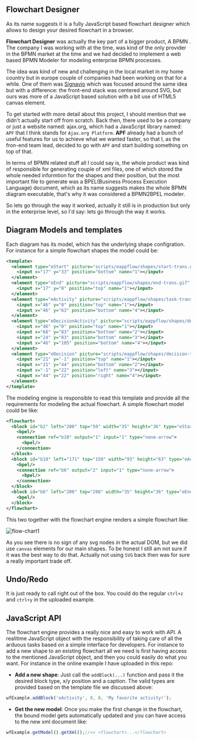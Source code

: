 ## Flowchart Designer

As its name suggests it is a fully JavaScript based flowchart designer which allows to design your desired flowchart in a browser.

__Flowchart Designer__ was actually the key part of a bigger product, A BPMN . The company I was working with at the time, was kind of the only provider in the BPMN market at the time and we had decided to implement a web based BPMN Modeler for modeling enterprise BPMN processes.

The idea was kind of new and challenging in the local market in my home country but in europe couple of companies had been working on that for a while. One of them was [Signavio](http://www.signavio.com) which was focused around the same idea but with a difference: the front-end stack was centered around SVG, but ours was more of a JavaScript based solution with a bit use of HTML5 canvas element.

To get started with more detail about this project, I should mention that we didn't actually start off from scratch. Back then, there used to be a company or just a website named: ajax.org, which had a JavaScript library named: `APF` that I think stands for `Ajax.org Platform`. __APF__ already had a bunch of useful features for us to achieve what we wanted faster, so that I, as the fron-end team lead, decided to go with `APF` and start building something on top of that.

In terms of BPMN related stuff all I could say is, the whole product was kind of responsible for generating couple of xml files, one of which stored the whole needed informtion for the shapes and their position, but the most important file to generate was a BPEL(Business Process Execution Language) document, which as its name suggests makes the whole BPMN diagram executable, that's why it was considered a BPMN2BPEL modeler.

So lets go through the way it worked, actually it still is in production but only in the enterprise level, so I'd say: lets go through the way it works.

## Diagram Models and templates
Each diagram has its model, which has the underlying shape configration. For instance for a simple flowchart shapes the model could be:

```xml
<template>
  <element type="eStart" picture="scripts/eappflow/shapes/start-trans.gif" dwidth="35" dheight="36">
    <input x="17" y="33" position="bottom" name="1"></input>
  </element>
  <element type="eEnd" picture="scripts/eappflow/shapes/end-trans.gif" dwidth="35" dheight="35">
    <input x="17" y="0" position="top" name="1"></input>
  </element>
  <element type="eActivity" picture="scripts/eappflow/shapes/task-transparent.png" dwidth="93" dheight="63" >
    <input x="46" y="0" position="top" name="1"></input>
    <input x="46" y="63" position="bottom" name="4"></input>
  </element>
  <element type="eDecisionActivity" picture="scripts/eappflow/shapes/decisiontask-trans-ver.gif" dwidth="93" dheight="105">
    <input x="46" y="0" position="top" name="1"></input>
    <input x="68" y="83" position="bottom" name="2"></input>
    <input x="24" y="83" position="bottom" name="3"></input>
    <input x="46" y="105" position="bottom" name="4"></input>
  </element>
  <element type="eDecision" picture="scripts/eappflow/shapes/decision-trans.gif" dwidth="43" dheight="43">
    <input x="21" y="-1" position="top" name="1"></input>
    <input x="21" y="44" position="bottom" name="2"></input>
    <input x="-1" y="22" position="left" name="3"></input>
    <input x="44" y="22" position="right" name="4"></input>
  </element>
</template>
```

The modeling engine is responsible to read this template and provide all the requirements for modeling the actual flowchart. A simple flowchart model could be like:

```xml
<flowchart>
  <block id="b2" left="200" top="50" width="35" height="36" type="eStart" caption="Start" lock="false" zindex="1001" cap-pos="topside">
    <bpel/>
    <connection ref="b10" output="1" input="1" type="none-arrow">
      <bpel/>
    </connection>
  </block>
  <block id="b10" left="171" top="150" width="93" height="63" type="eActivity" caption="Activity" lock="false" zindex="1001" cap-pos="inside">
    <bpel/>
    <connection ref="b6" output="2" input="1" type="none-arrow">
      <bpel/>
    </connection>
  </block>
  <block id="b6" left="200" top="288" width="35" height="36" type="eEnd" caption="Terminate" lock="false" zindex="1001" cap-pos="outside">
    <bpel/>
  </block>
</flowchart>
```

This two together with the flowchart engine renders a simple flowchart like:

![flow-chart1](https://cloud.githubusercontent.com/assets/6114456/5691006/cf9f3502-98c6-11e4-8d87-fe06b0448f88.png)

As you see there is no sign of any svg nodes in the actual DOM, but we did use `canvas` elements for our main shapes. To be honest I still am not sure if it was the best way to do that. Actually not using `SVG` back then was for sure a really important trade off.

## Undo/Redo

It is just ready to call right out of the box. You could do the regular `ctrl+z` and `ctrl+y` in the uploaded example.

## JavaScript API

The flowchart engine provides a really nice and easy to work with API. A realitime JavaScript object with the responsibility of taking care of all the arduous tasks based on a simple interface for developers. For instance to add a new shape to an existing flowchart all we need is first having access to the mentioned JavaScript object, and then you could easily do what you want. For instance in the online example I have uploaded in this repo:

- **Add a new shape**:
Just call the `addBlock(...)` function and pass it the desired block type, x/y position and a caption. The valid types are provided based on the template file we discussed above:

```javascript
wfExample.addBlock('eActivity', 0, 0, 'My favorite activity!');
```

- **Get the new model**:
Once you make the first change in the flowchart, the bound model gets automatically updated and you can have access to the new xml document like:

```javascript
wfExample.getModel().getXml();//=> <flowchart>...</flowchart>
```
